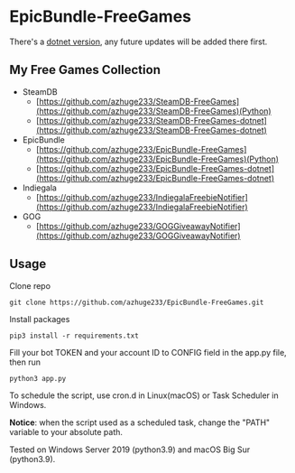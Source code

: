 # EpicBundle-FreeGames
There's a [dotnet version](https://github.com/azhuge233/EpicBundle-FreeGames-dotnet), any future updates will be added there first.

## My Free Games Collection

- SteamDB
    - [https://github.com/azhuge233/SteamDB-FreeGames](https://github.com/azhuge233/SteamDB-FreeGames)(Python)
    - [https://github.com/azhuge233/SteamDB-FreeGames-dotnet](https://github.com/azhuge233/SteamDB-FreeGames-dotnet)
- EpicBundle
    - [https://github.com/azhuge233/EpicBundle-FreeGames](https://github.com/azhuge233/EpicBundle-FreeGames)(Python)
    - [https://github.com/azhuge233/EpicBundle-FreeGames-dotnet](https://github.com/azhuge233/EpicBundle-FreeGames-dotnet)
- Indiegala
    - [https://github.com/azhuge233/IndiegalaFreebieNotifier](https://github.com/azhuge233/IndiegalaFreebieNotifier)
- GOG
    - [https://github.com/azhuge233/GOGGiveawayNotifier](https://github.com/azhuge233/GOGGiveawayNotifier)

## Usage

Clone repo

``` shell
git clone https://github.com/azhuge233/EpicBundle-FreeGames.git
```

Install packages

```shell
pip3 install -r requirements.txt
```

Fill your bot TOKEN and your account ID to CONFIG field in the app.py file, then run

```shell
python3 app.py
```

To schedule the script, use cron.d in Linux(macOS) or Task Scheduler in Windows.

**Notice**: when the script used as a scheduled task, change the "PATH" variable to your absolute path.

Tested on Windows Server 2019 (python3.9) and macOS Big Sur (python3.9).
